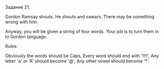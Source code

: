 Задание 21. 

Gordon Ramsay shouts. He shouts and swears. There may be something wrong with him.

Anyway, you will be given a string of four words. Your job is to turn them in to Gordon language.

Rules:

Obviously the words should be Caps, Every word should end with '!!!!', Any letter 'a' or 'A' should become '@', Any other vowel should become '*'.